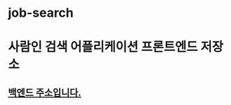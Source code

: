 # job-search
<h1>사람인 검색 어플리케이션 프론트엔드 저장소</h1>
<h2><a href="https://github.com/rerun1129/job_search_back">백엔드 주소입니다.</h2>
